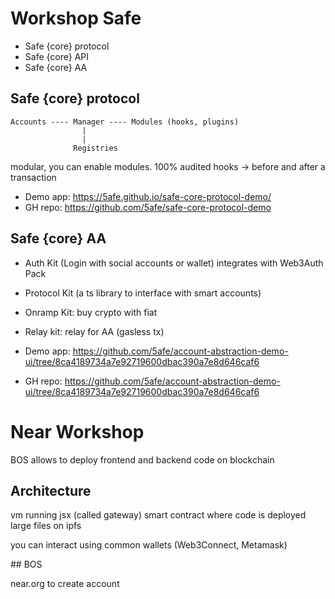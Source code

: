 # Workshop Safe

- Safe {core} protocol
- Safe {core} API
- Safe {core} AA

## Safe {core} protocol

    Accounts ---- Manager ---- Modules (hooks, plugins)
                    |
                    |
                  Registries

modular, you can enable modules. 100% audited
hooks -> before and after a transaction

- Demo app: https://5afe.github.io/safe-core-protocol-demo/
- GH repo: https://github.com/5afe/safe-core-protocol-demo

## Safe {core} AA

- Auth Kit (Login with social accounts or wallet) integrates with Web3Auth Pack
- Protocol Kit (a ts library to interface with smart accounts)
- Onramp Kit: buy crypto with fiat
- Relay kit: relay for AA (gasless tx)

- Demo app: https://github.com/5afe/account-abstraction-demo-ui/tree/8ca4189734a7e92719600dbac390a7e8d646caf6
- GH repo: https://github.com/5afe/account-abstraction-demo-ui/tree/8ca4189734a7e92719600dbac390a7e8d646caf6

# Near Workshop

BOS allows to deploy frontend and backend code on blockchain

## Architecture

vm running jsx (called gateway)
smart contract where code is deployed
large files on ipfs

you can interact using common wallets (Web3Connect, Metamask)

## BOS

near.org to create account
